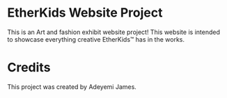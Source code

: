 # EtherKids Website Project

This is an Art and fashion exhibit website project! This website is intended to showcase everything creative EtherKids™ has in the works.



# Credits
This project was created by Adeyemi James. 